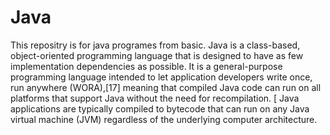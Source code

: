 # Java
This repositry is for java programes from basic.
Java is a class-based, object-oriented programming language that is designed to have as few implementation dependencies as possible.
It is a general-purpose programming language intended to let application developers write once,
run anywhere (WORA),[17] meaning that compiled Java code can run on all platforms that support Java without the need for recompilation.
[ Java applications are typically compiled to bytecode that can run on any Java virtual machine (JVM) regardless of the underlying computer architecture.
